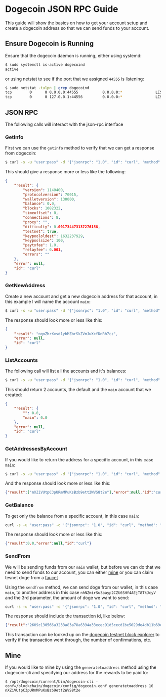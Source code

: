 # Dogecoin JSON RPC Guide

This guide will show the basics on how to get your account setup and create a dogecoin address so that we can send funds to your account.

## Ensure Dogecoin is Running

Ensure that the dogecoin daemon is running, either using systemd:

```bash
$ sudo systemctl is-active dogecoind
active
```

or using netstat to see if the port that we assigned `44555` is listening:

```bash
$ sudo netstat -tulpn | grep dogecoind
tcp        0      0 0.0.0.0:44555           0.0.0.0:*               LISTEN      2170/dogecoind
tcp        0      0 127.0.0.1:44556         0.0.0.0:*               LISTEN      2170/dogecoind
```

## JSON RPC

The following calls will interact with the json-rpc interface

### GetInfo

First we can use the `getinfo` method to verify that we can get a response from dogecoin:

```bash
$ curl -s -u "user:pass" -d '{"jsonrpc": "1.0", "id": "curl", "method": "getinfo", "params": []}' -H 'content-type: text/plain;' http://127.0.0.1:44555/ | python3 -m json.tool
```

This should give a response more or less like the following:

```json
{
    "result": {
        "version": 1140400,
        "protocolversion": 70015,
        "walletversion": 130000,
        "balance": 0.0,
        "blocks": 1082322,
        "timeoffset": 0,
        "connections": 8,
        "proxy": "",
        "difficulty": 0.001734473137276158,
        "testnet": true,
        "keypoololdest": 1632237929,
        "keypoolsize": 100,
        "paytxfee": 1.0,
        "relayfee": 0.001,
        "errors": ""
    },
    "error": null,
    "id": "curl"
}
```

### GetNewAddress

Create a new account and get a new dogecoin address for that account, in this example I will name the account `main`:

```bash
$ curl -s -u "user:pass" -d '{"jsonrpc": "1.0", "id": "curl", "method": "getnewaddress", "params": ["main"]}' -H 'content-type: text/plain;' http://127.0.0.1:44555/ | python3 -m json.tool
```

The response should look more or less like this:

```json
{
    "result": "nqoZhrXxsd1ybMZbrSkZVmJuXcYDnRh7cz",
    "error": null,
    "id": "curl"
}
```

### ListAccounts

The following call will list all the accounts and it's balances:

```bash
$ curl -s -u "user:pass" -d '{"jsonrpc": "1.0", "id": "curl", "method": "listaccounts", "params": []}' -H 'content-type: text/plain;' http://127.0.0.1:44555/ | python3 -m json.tool
```

This should return 2 accounts, the default and the `main` account that we created:

```json
{
    "result": {
        "": 0.0,
        "main": 0.0
    },
    "error": null,
    "id": "curl"
}
```

### GetAddressesByAccount

If you would like to return the address for a specific account, in this case `main`:

```bash
$ curl -s -u "user:pass" -d '{"jsonrpc": "1.0", "id": "curl", "method": "getaddressesbyaccount", "params": ["main"]}' -H 'content-type: text/plain;' http://127.0.0.1:44555/
```

And the response should look more or less like this:

```json
{"result":["nXZiVUtpC3pURmMPuKsBzb9ett2WVS8t2e"],"error":null,"id":"curl"}
```

### GetBalance

To get only the balance from a specific account, in this case `main`:

```bash
curl -s -u "user:pass" -d '{"jsonrpc": "1.0", "id": "curl", "method": "getbalance", "params": ["main"]}' -H 'content-type: text/plain;' http://127.0.0.1:44555/
```

The response should look more or less like this:

```json
{"result":0.0,"error":null,"id":"curl"}
```

### SendFrom

We will be sending funds from our `main` wallet, but before we can do that we need to send funds to our account, you can either [mine](#mine) or you can claim tesnet doge from a [faucet](https://shibe.technology/)

Using the `sendfrom` method, we can send doge from our wallet, in this case `main`, to another address in this case `nhNZmirSu3aayp2CZU6SHf4AEjT8TkJcyV` and the 3rd parameter, the amount of doge we want to send:

```bash
curl -s -u "user:pass" -d '{"jsonrpc": "1.0", "id": "curl", "method": "sendfrom", "params": ["main", "nhNZmirSu3aayp2CZU6SHf4AEjT8TkJcyV", 10.0]}' -H 'content-type: text/plain;' http://127.0.0.1:44555/
```

The response should include the transaction id, like below:

```json
{"result":"2609c130566a3233a83a78a6394a33ecec91d5cecd1be5029de4db11b69d9cd1","error":null,"id":"curl"}
```

This transaction can be looked up on the [dogecoin testnet block explorer](https://blockexplorer.one/dogecoin/testnet/tx/2609c130566a3233a83a78a6394a33ecec91d5cecd1be5029de4db11b69d9cd1) to verify if the transaction went through, the number of confirmations, etc.

## Mine

If you would like to mine by using the `generatetoaddress` method using the dogecoin-cli and specifying our address for the rewards to be paid to:

```
$ /opt/dogecoin/current/bin/dogecoin-cli -conf=/blockchain/dogecoin/config/dogecoin.conf generatetoaddress 10 nXZiVUtpC3pURmMPuKsBzb9ett2WVS8t2e
```

